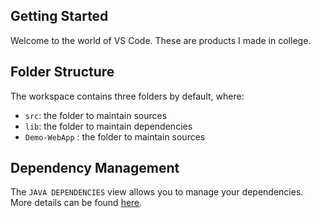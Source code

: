 ## Getting Started

Welcome to the world of VS Code. These are products I made in college.

## Folder Structure

The workspace contains three folders by default, where:

- `src`: the folder to maintain sources
- `lib`: the folder to maintain dependencies
- `Demo-WebApp` :  the folder to maintain sources
## Dependency Management

The `JAVA DEPENDENCIES` view allows you to manage your dependencies. More details can be found [here](https://github.com/microsoft/vscode-java-pack/blob/master/release-notes/v0.9.0.md#work-with-jar-files-directly).


